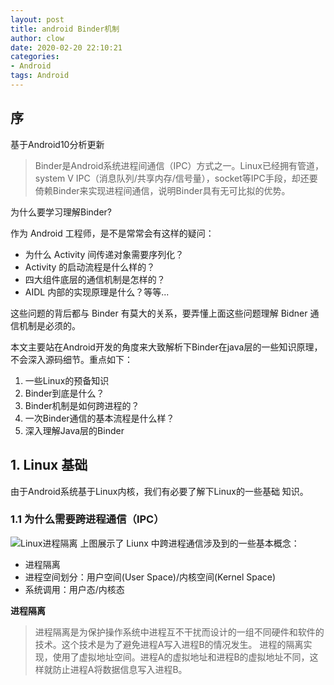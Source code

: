```yaml
---
layout: post
title: android Binder机制
author: clow
date: 2020-02-20 22:10:21
categories:
- Android
tags: Android
---
```

## 序
基于Android10分析更新

>Binder是Android系统进程间通信（IPC）方式之一。Linux已经拥有管道，system V IPC（消息队列/共享内存/信号量），socket等IPC手段，却还要倚赖Binder来实现进程间通信，说明Binder具有无可比拟的优势。

为什么要学习理解Binder?

作为 Android 工程师，是不是常常会有这样的疑问：

- 为什么 Activity 间传递对象需要序列化？
- Activity 的启动流程是什么样的？
- 四大组件底层的通信机制是怎样的？
- AIDL 内部的实现原理是什么？等等...

这些问题的背后都与 Binder 有莫大的关系，要弄懂上面这些问题理解 Bidner 通信机制是必须的。

本文主要站在Android开发的角度来大致解析下Binder在java层的一些知识原理，不会深入源码细节。重点如下：
1. 一些Linux的预备知识
2. Binder到底是什么？
3. Binder机制是如何跨进程的？
4. 一次Binder通信的基本流程是什么样？
5. 深入理解Java层的Binder
## 1. Linux 基础
由于Android系统基于Linux内核，我们有必要了解下Linux的一些基础
知识。
### 1.1 为什么需要跨进程通信（IPC）
![Linux进程隔离](https://ForLovelj.github.io/img/Linux进程隔离.png)
上图展示了 Liunx 中跨进程通信涉及到的一些基本概念：

- 进程隔离
- 进程空间划分：用户空间(User Space)/内核空间(Kernel Space)
- 系统调用：用户态/内核态

**进程隔离**
> 进程隔离是为保护操作系统中进程互不干扰而设计的一组不同硬件和软件的技术。这个技术是为了避免进程A写入进程B的情况发生。 进程的隔离实现，使用了虚拟地址空间。进程A的虚拟地址和进程B的虚拟地址不同，这样就防止进程A将数据信息写入进程B。